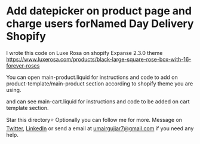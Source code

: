 # Add datepicker on product page and charge users forNamed Day Delivery Shopify
I wrote this code on Luxe Rosa on shopify Expanse 2.3.0 theme
https://www.luxerosa.com/products/black-large-square-rose-box-with-16-forever-roses


You can open main-product.liquid for instructions and code to add on product-template/main-product section according to shopify theme you are using.

and can see main-cart.liquid for instructions and code to be added on cart template section.


Star this directory:star:
Optionally you can follow me for more.
Message on [Twitter](https://twitter.com/MrUmairGujjar), [LinkedIn](https://www.linkedin.com/in/umairgujjar/) or send a email at [umairgujjar7@gmail.com](mailto:umairgujjar7@gmail.com) if you need any help.
